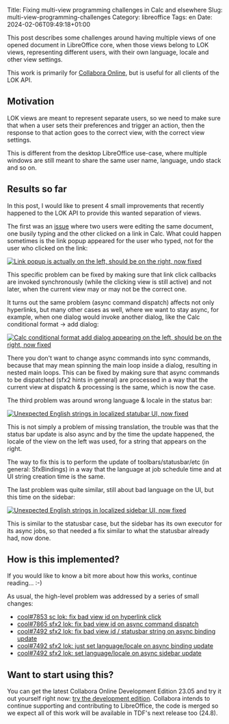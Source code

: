 Title: Fixing multi-view programming challenges in Calc and elsewhere
Slug: multi-view-programming-challenges
Category: libreoffice
Tags: en
Date: 2024-02-06T09:49:18+01:00

This post describes some challenges around having multiple views of one opened document in
LibreOffice core, when those views belong to LOK views, representing different users, with their
own language, locale and other view settings.

This work is primarily for [Collabora Online](https://www.collaboraoffice.com/), but is useful for
all clients of the LOK API.

## Motivation

LOK views are meant to represent separate users, so we need to make sure that when a user sets their
preferences and trigger an action, then the response to that action goes to the correct view, with
the correct view settings.

This is different from the desktop LibreOffice use-case, where multiple windows are still meant to
share the same user name, language, undo stack and so on.

## Results so far

In this post, I would like to present 4 small improvements that recently happened to the LOK API to
provide this wanted separation of views.

The first was an [issue](https://github.com/CollaboraOnline/online/issues/7853) where two users were
editing the same document, one busily typing and the other clicked on a link in Calc. What could
happen sometimes is the link popup appeared for the user who typed, not for the user who clicked on
the link:

[![Link popup is actually on the left, should be on the right, now fixed](https://share.vmiklos.hu/blog/multi-view-programming-challenges/2023-12-18-cool-calc-hyprelink-bad-view.png)](https://share.vmiklos.hu/blog/multi-view-programming-challenges/2023-12-18-cool-calc-hyprelink-bad-view.png)

This specific problem can be fixed by making sure that link click callbacks are invoked
synchronously (while the clicking view is still active) and not later, when the current view may or
may not be the correct one.

It turns out the same problem (async command dispatch) affects not only hyperlinks, but many other
cases as well, where we want to stay async, for example, when one dialog would invoke another
dialog, like the Calc conditional format -> add dialog:

[![Calc conditional format add dialog appearing on the left, should be on the right, now fixed](https://share.vmiklos.hu/blog/multi-view-programming-challenges/2024-01-02-cool-calc-condformat-wrong-view.png)](https://share.vmiklos.hu/blog/multi-view-programming-challenges/2024-01-02-cool-calc-condformat-wrong-view.png)

There you don't want to change async commands into sync commands, because that may mean spinning the
main loop inside a dialog, resulting in nested main loops. This can be fixed by making sure that
async commands to be dispatched (sfx2 hints in general) are processed in a way that the current view
at dispatch & processing is the same, which is now the case.

The third problem was around wrong language & locale in the status bar:

[![Unexpected English strings in localized statubar UI, now fixed](https://share.vmiklos.hu/blog/multi-view-programming-challenges/2024-01-04-cool-calc-statusbar-wrong-lang.png)](https://share.vmiklos.hu/blog/multi-view-programming-challenges/2024-01-04-cool-calc-statusbar-wrong-lang.png)

This is not simply a problem of missing translation, the trouble was that the status bar update is
also async and by the time the update happened, the locale of the view on the left was used, for a
string that appears on the right.

The way to fix this is to perform the update of toolbars/statusbar/etc (in general: SfxBindings) in
a way that the language at job schedule time and at UI string creation time is the same.

The last problem was quite similar, still about bad language on the UI, but this time on the
sidebar:

[![Unexpected English strings in localized sidebar UI, now fixed](https://share.vmiklos.hu/blog/multi-view-programming-challenges/2024-01-09-cool-calc-sidebar-wrong-lang.png)](https://share.vmiklos.hu/blog/multi-view-programming-challenges/2024-01-09-cool-calc-sidebar-wrong-lang.png)

This is similar to the statusbar case, but the sidebar has its own executor for its async jobs, so
that needed a fix similar to what the statusbar already had, now done.

## How is this implemented?

If you would like to know a bit more about how this works, continue reading... :-)

As usual, the high-level problem was addressed by a series of small changes:

- [cool#7853 sc lok: fix bad view id on hyperlink click](https://git.libreoffice.org/core/commit/e83309d97d0bbad131a7fdfd365fb6122d6f415b)
- [cool#7865 sfx2 lok: fix bad view id on async command dispatch](https://git.libreoffice.org/core/commit/ee7ca8e4ea8ed93655f99e77a9e77032ac830c46)
- [cool#7492 sfx2 lok: fix bad view id / statusbar string on async binding update](https://git.libreoffice.org/core/commit/51d8a2ef54751403fa707816e27ddb4e7faa8231)
- [cool#7492 sfx2 lok: just set language/locale on async binding update](https://git.libreoffice.org/core/commit/fb7b0b944741e4efae8d92a6e305036aff906c7a)
- [cool#7492 sfx2 lok: set language/locale on async sidebar update](https://git.libreoffice.org/core/commit/aaf6ce108e91b1504befe19afcee471e3316ae7a)

## Want to start using this?

You can get the latest Collabora Online Development Edition 23.05 and try it out yourself right now:
[try the development edition](https://www.collaboraoffice.com/code/quick-tryout-nextcloud-docker/).
Collabora intends to continue supporting and contributing to LibreOffice, the code is merged so we
expect all of this work will be available in TDF's next release too (24.8).

